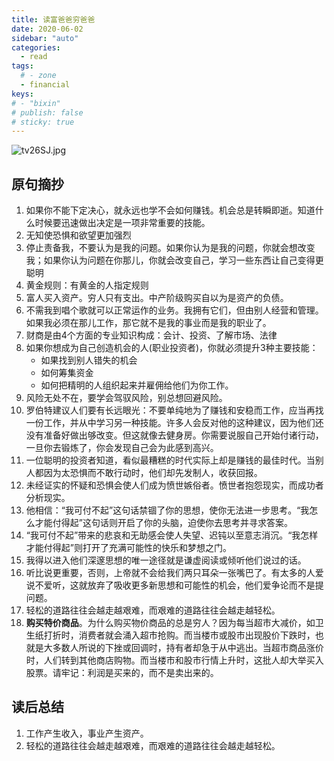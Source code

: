 ```yaml
---
title: 读富爸爸穷爸爸
date: 2020-06-02
sidebar: "auto"
categories:
  - read
tags:
  # - zone
  - financial
keys:
# - "bixin"
# publish: false
# sticky: true
---
```


![tv26SJ.jpg](https://s1.ax1x.com/2020/06/13/tv26SJ.jpg)




## 原句摘抄

1. 如果你不能下定决心，就永远也学不会如何赚钱。机会总是转瞬即逝。知道什么时候要迅速做出决定是一项非常重要的技能。
2. 无知使恐惧和欲望更加强烈
3. 停止责备我，不要认为是我的问题。如果你认为是我的问题，你就会想改变我；如果你认为问题在你那儿，你就会改变自己，学习一些东西让自己变得更聪明
4. 黄金规则：有黄金的人指定规则
5. 富人买入资产。穷人只有支出。中产阶级购买自以为是资产的负债。
6. 不需我到唱个歌就可以正常运作的业务。我拥有它们，但由别人经营和管理。如果我必须在那儿工作，那它就不是我的事业而是我的职业了。
7. 财商是由4个方面的专业知识构成：会计、投资、了解市场、法律
8. 如果你想成为自己创造机会的人(职业投资者)，你就必须提升3种主要技能：
   - 如果找到别人错失的机会
   - 如何筹集资金
   - 如何把精明的人组织起来并雇佣给他们为你工作。
9. 风险无处不在，要学会驾驭风险，别总想回避风险。
10. 罗伯特建议人们要有长远眼光：不要单纯地为了赚钱和安稳而工作，应当再找一份工作，并从中学习另一种技能。许多人会反对他的这种建议，因为他们还没有准备好做出够改变。但这就像去健身房。你需要说服自己开始付诸行动，一旦你去锻炼了，你会发现自己会为此感到高兴。
11. 一位聪明的投资者知道，看似最糟糕的时代实际上却是赚钱的最佳时代。当别人都因为太恐惧而不敢行动时，他们却先发制人，收获回报。
12. 未经证实的怀疑和恐惧会使人们成为愤世嫉俗者。愤世者抱怨现实，而成功者分析现实。
13. 他相信：“我可付不起”这句话禁锢了你的思想，使你无法进一步思考。“我怎么才能付得起”这句话则开启了你的头脑，迫使你去思考并寻求答案。
14. “我可付不起”带来的悲哀和无助感会使人失望、迟钝以至意志消沉。“我怎样才能付得起”则打开了充满可能性的快乐和梦想之门。
15. 我得以进入他们深邃思想的唯一途径就是谦虚阅读或倾听他们说过的话。
16. 听比说更重要，否则，上帝就不会给我们两只耳朵一张嘴巴了。有太多的人爱说不爱听，这就放弃了吸收更多新思想和可能性的机会，他们爱争论而不是提问题。
17. 轻松的道路往往会越走越艰难，而艰难的道路往往会越走越轻松。
18. **购买特价商品**。为什么购买物价商品的总是穷人？因为每当超市大减价，如卫生纸打折时，消费者就会涌入超市抢购。而当楼市或股市出现股价下跌时，也就是大多数人所说的下挫或回调时，持有者却急于从中逃出。当超市商品涨价时，人们转到其他商店购物。而当楼市和股市行情上升时，这批人却大举买入股票。请牢记：利润是买来的，而不是卖出来的。



## 读后总结

1. 工作产生收入，事业产生资产。
2. 轻松的道路往往会越走越艰难，而艰难的道路往往会越走越轻松。